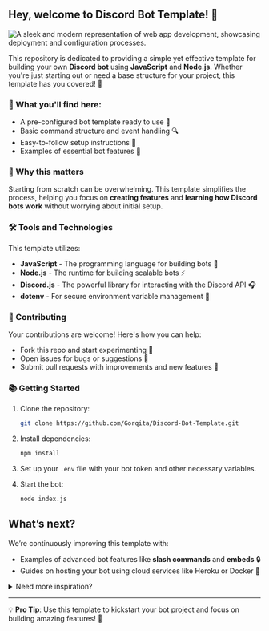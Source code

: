 ## Hey, welcome to Discord Bot Template! 👋

![A sleek and modern representation of web app development, showcasing deployment and configuration processes.](https://i.imgur.com/BGJdbwd.png)

This repository is dedicated to providing a simple yet effective template for building your own **Discord bot** using **JavaScript** and **Node.js**. Whether you're just starting out or need a base structure for your project, this template has you covered! 🚀

### 🎯 What you'll find here:
- A pre-configured bot template ready to use 🚢
- Basic command structure and event handling 🔍
- Easy-to-follow setup instructions 🔧
- Examples of essential bot features 🔗

### 🌟 Why this matters
Starting from scratch can be overwhelming. This template simplifies the process, helping you focus on **creating features** and **learning how Discord bots work** without worrying about initial setup.

### 🛠️ Tools and Technologies
This template utilizes:
- **JavaScript** - The programming language for building bots 💚
- **Node.js** - The runtime for building scalable bots ⚡
- **Discord.js** - The powerful library for interacting with the Discord API 🎧
- **dotenv** - For secure environment variable management 🔐

### 🤝 Contributing
Your contributions are welcome! Here's how you can help:
- Fork this repo and start experimenting 🧪
- Open issues for bugs or suggestions 🐛
- Submit pull requests with improvements and new features 🎉

### 📚 Getting Started
1. Clone the repository:
   ```bash
   git clone https://github.com/Gorqita/Discord-Bot-Template.git
   ```

2. Install dependencies:
   ```bash
   npm install
   ```

3. Set up your `.env` file with your bot token and other necessary variables.

4. Start the bot:
   ```bash
   node index.js
   ```

## What’s next?
We’re continuously improving this template with:
- Examples of advanced bot features like **slash commands** and **embeds** 🔒
- Guides on hosting your bot using cloud services like Heroku or Docker 🚧

<details>
  <summary>Need more inspiration?</summary>
  <br>
  - Add moderation commands like kick and ban  
  - Create interactive features like polls and games  
  - Explore the Discord API for custom integrations  
</details>

---

💡 **Pro Tip**: Use this template to kickstart your bot project and focus on building amazing features! 🌟

<!--
Made with 💻 and ☕ during countless creative sessions.
-->


